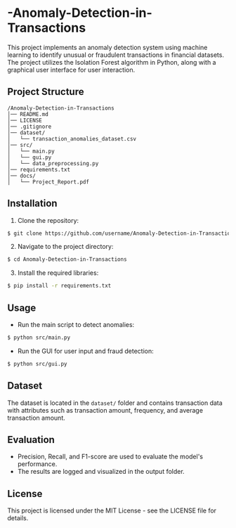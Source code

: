 # -Anomaly-Detection-in-Transactions
This project implements an anomaly detection system using machine learning to identify unusual or fraudulent transactions in financial datasets. The project utilizes the Isolation Forest algorithm in Python, along with a graphical user interface for user interaction.

## Project Structure

```
/Anomaly-Detection-in-Transactions
│── README.md  
│── LICENSE  
│── .gitignore  
│── dataset/  
│   └── transaction_anomalies_dataset.csv  
│── src/  
│   └── main.py  
│   └── gui.py  
│   └── data_preprocessing.py  
│── requirements.txt  
│── docs/  
│   └── Project_Report.pdf  
```

## Installation
1. Clone the repository:  
```bash
$ git clone https://github.com/username/Anomaly-Detection-in-Transactions.git
```

2. Navigate to the project directory:
```bash
$ cd Anomaly-Detection-in-Transactions
```

3. Install the required libraries:
```bash
$ pip install -r requirements.txt
```

## Usage
- Run the main script to detect anomalies:  
```bash
$ python src/main.py
```

- Run the GUI for user input and fraud detection:  
```bash
$ python src/gui.py
```

## Dataset
The dataset is located in the `dataset/` folder and contains transaction data with attributes such as transaction amount, frequency, and average transaction amount.

## Evaluation
- Precision, Recall, and F1-score are used to evaluate the model's performance.
- The results are logged and visualized in the output folder.

## License
This project is licensed under the MIT License - see the LICENSE file for details.
